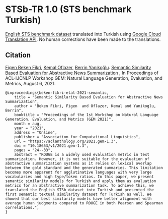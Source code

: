 # STSb-TR 1.0 (STS benchmark Turkish)


[English STS benchmark dataset](https://ixa2.si.ehu.eus/stswiki/index.php/STSbenchmark) translated into Turkish using [Google Cloud Translation API](https://cloud.google.com/translate/docs/basic/translating-text). No human corrections have been made to the translations.

## Citation

[Figen Beken Fikri](https://scholar.google.com.tr/citations?user=Rod4MVsAAAAJ&hl=tr), [Kemal Oflazer](https://www.andrew.cmu.edu/user/ko/), [Berrin Yanıkoğlu](http://myweb.sabanciuniv.edu/berrin/). [Semantic Similarity Based Evaluation for Abstractive News Summarization](https://aclanthology.org/2021.gem-1.3.pdf) , In Proceedings of ACL-IJCNLP Workshop GEM: Natural Language Generation, Evaluation, and Metrics, August 6, 2021.

```
@inproceedings{beken-fikri-etal-2021-semantic,
    title = "Semantic Similarity Based Evaluation for Abstractive News Summarization",
    author = "Beken Fikri, Figen  and Oflazer, Kemal and Yanikoglu, Berrin",
    booktitle = "Proceedings of the 1st Workshop on Natural Language Generation, Evaluation, and Metrics (GEM 2021)",
    month = aug,
    year = "2021",
    address = "Online",
    publisher = "Association for Computational Linguistics",
    url = "https://aclanthology.org/2021.gem-1.3",
    doi = "10.18653/v1/2021.gem-1.3",
    pages = "24--33",
    abstract = "ROUGE is a widely used evaluation metric in text summarization. However, it is not suitable for the evaluation of abstractive summarization systems as it relies on lexical overlap between the gold standard and the generated summaries. This limitation becomes more apparent for agglutinative languages with very large vocabularies and high type/token ratios. In this paper, we present semantic similarity models for Turkish and apply them as evaluation metrics for an abstractive summarization task. To achieve this, we translated the English STSb dataset into Turkish and presented the first semantic textual similarity dataset for Turkish as well. We showed that our best similarity models have better alignment with average human judgments compared to ROUGE in both Pearson and Spearman correlations.",
}
```
